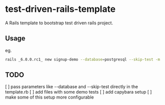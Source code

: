# test-driven-rails-template

A Rails template to bootstrap test driven rails project.

## Usage

eg.

```sh
rails _6.0.0.rc1_ new signup-demo --database=postgresql --skip-test -m template.rb
```

## TODO

[ ] pass parameters like --database and --skip-test directly in the template.rb
[ ] add files with some demo tests
[ ] add capybara setup
[ ] make some of this setup more configurable

